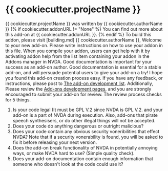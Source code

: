 # {{ cookiecutter.projectName }} #

{{ cookiecutter.projectName }} was written by {{ cookiecutter.authorName }}
{% if cookiecutter.addonURL != "None" %}
You can find out more about this add-on at {{ cookiecutter.addonURL }}.
{% endif %}
To build this addon, please visit [building.md]
{{ cookiecutter.authorName }}, Welcome to your new add-on. Please write instructions on how to use your addon in this file. When you compile your addon, users can get help with it by activating addon help from the list item containing your addon in the Addons manager in NVDA. Good documentation is important for your success as an add-on author. Good documentation is esential for a stable add-on, and will persuade potential users to give your add-on a try! I hope you found this add-on creation process easy. If you have any feedback, or instructions, please post  to [The add-on development list](http://www.freelists.org/list/nvda-addons).
Additionally, Please review the [Add-ons development pages](http://addons.nvda-project.org/dev.en.html), and you are strongly encouraged to submit your add-on for review. The review process checks for 5 things.

1. Is your code legal (It must be GPL V.2 since NVDA is GPL V.2. and your add-on is a part of NVDA during execution. Also, add-ons that pirate speech synthesisers, or do other illegal things will not be accepted.
2. Does your code do anything dangerous or outright malicious?
3. Does your code contain any obvious security voneribilities that effect NVDA? Note that if a security vonerability is found, you will be asked to fix it before releasing your next version.
4. Does the add-on break functionality of NVDA in potentially annoying ways, or make NVDA hard to use? (Simple quality check).
5. Does your add-on documentation contain enough information that someone who doesn't look at the code could use it?